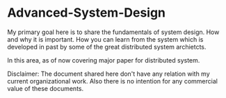 # Advanced-System-Design
My primary goal here is to share the fundamentals of system design. How and why it is important.
How you can learn from the system which is developed in past by some of the great distributed system archietcts.

In this area, as of now covering major paper for distributed system.


Disclaimer:  The document shared here don't have any relation with my current organizational work. 
Also there is no intention for any commercial value of these documents.



